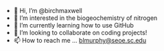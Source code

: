 - 👋 Hi, I’m @birchmaxwell
- 👀 I’m interested in the biogeochemistry of nitrogen
- 🌱 I’m currently learning how to use GitHub
- 💞️ I’m looking to collaborate on coding projects!
- 📫 How to reach me ... blmurphy@seoe.sc.edu 

<!---
birchmaxwell/birchmaxwell is a ✨ special ✨ repository because its `README.md` (this file) appears on your GitHub profile.
You can click the Preview link to take a look at your changes.
--->

